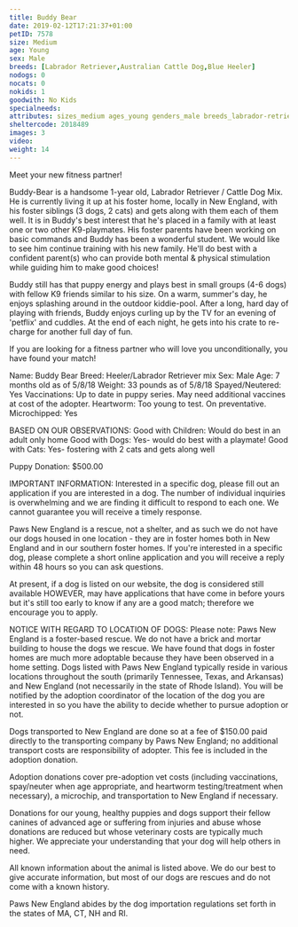 ```yaml
---
title: Buddy Bear
date: 2019-02-12T17:21:37+01:00
petID: 7578
size: Medium
age: Young
sex: Male
breeds: [Labrador Retriever,Australian Cattle Dog,Blue Heeler]
nodogs: 0
nocats: 0
nokids: 1
goodwith: No Kids
specialneeds: 
attributes: sizes_medium ages_young genders_male breeds_labrador-retriever breeds_australian-cattle-dog breeds_blue-heeler options_no-kids
sheltercode: 2018489
images: 3
video: 
weight: 14
---
```


Meet your new fitness partner!

Buddy-Bear is a handsome 1-year old, Labrador Retriever / Cattle Dog Mix. He is currently living it up at his foster home, locally in New England, with his foster siblings (3 dogs, 2 cats) and gets along with them each of them well. It is in Buddy's best interest that he's placed in a family with at least one or two other K9-playmates. His foster parents have been working on basic commands and Buddy has been a wonderful student. We would like to see him continue training with his new family. He'll do best with a confident parent(s) who can provide both mental & physical stimulation while guiding him to make good choices!

Buddy still has that puppy energy and plays best in small groups (4-6 dogs) with fellow K9 friends similar to his size. On a warm, summer's day, he enjoys splashing around in the outdoor kiddie-pool. After a long, hard day of playing with friends, Buddy enjoys curling up by the TV for an evening of 'petflix' and cuddles. At the end of each night, he gets into his crate to re-charge for another full day of fun.

If you are looking for a fitness partner who will love you unconditionally, you have found your match!

Name: Buddy Bear
Breed: Heeler/Labrador Retriever mix
Sex: Male
Age: 7 months old as of 5/8/18
Weight: 33 pounds as of 5/8/18
Spayed/Neutered: Yes
Vaccinations: Up to date in puppy series. May need additional vaccines at cost of the adopter. 
Heartworm: Too young to test. On preventative. 
Microchipped: Yes

BASED ON OUR OBSERVATIONS: 
Good with Children: Would do best in an adult only home
Good with Dogs: Yes- would do best with a playmate! 
Good with Cats: Yes- fostering with 2 cats and gets along well 

 
Puppy Donation:  $500.00  

 
IMPORTANT INFORMATION:
Interested in a specific dog, please fill out an application if you are interested in a dog. The number of individual inquiries is overwhelming and we are finding it difficult to respond to each one. We cannot guarantee you will receive a timely response.
 
Paws New England is a rescue, not a shelter, and as such we do not have our dogs housed in one location - they are in foster homes both in New England and in our southern foster homes.   If you're interested in a specific dog, please complete a short online application and you will receive a reply within 48 hours so you can ask questions.
 
At present, if a dog is listed on our website, the dog is considered still available HOWEVER, may have applications that have come in before yours but it's still too early to know if any are a good match; therefore we encourage you to apply.
 

NOTICE WITH REGARD TO LOCATION OF DOGS:  Please note: Paws New England is a foster-based rescue. We do not have a brick and mortar building to house the dogs we rescue. We have found that dogs in foster homes are much more adoptable because they have been observed in a home setting. Dogs listed with Paws New England typically reside in various locations throughout the south (primarily Tennessee, Texas, and Arkansas) and New England (not necessarily in the state of Rhode Island). You will be notified by the adoption coordinator of the location of the dog you are interested in so you have the ability to decide whether to pursue adoption or not.

Dogs transported to New England are done so at a fee of $150.00 paid directly to the transporting company by Paws New England; no additional transport costs are responsibility of adopter. This fee is included in the adoption donation.

Adoption donations cover pre-adoption vet costs (including vaccinations, spay/neuter when age appropriate, and heartworm testing/treatment when necessary), a microchip, and transportation to New England if necessary.

Donations for our young, healthy puppies and dogs support their fellow canines of advanced age or suffering from injuries and abuse whose donations are reduced but whose veterinary costs are typically much higher. We appreciate your understanding that your dog will help others in need.

All known information about the animal is listed above. We do our best to give accurate information, but most of our dogs are rescues and do not come with a known history.

Paws New England abides by the dog importation regulations set forth in the states of MA, CT, NH and RI.